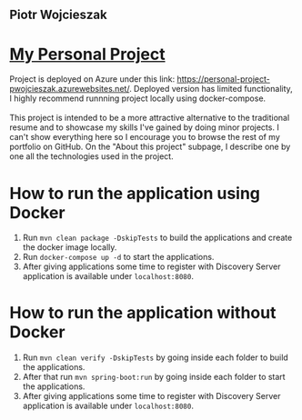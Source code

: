 ## Piotr Wojcieszak
# [My Personal Project](https://personal-project-pwojcieszak.azurewebsites.net/)
Project is deployed on Azure under this link: https://personal-project-pwojcieszak.azurewebsites.net/. Deployed version has limited functionality, I highly recommend runnning project locally using docker-compose.
<br><br>
This project is intended to be a more attractive alternative to the traditional resume and to showcase my skills I've gained by doing minor projects. I can't show everything here so I encourage you to browse the rest of my portfolio on GitHub. On the "About this project" subpage, I describe one by one all the technologies used in the project.

# How to run the application using Docker
1. Run `mvn clean package -DskipTests` to build the applications and create the docker image locally.
2. Run `docker-compose up -d` to start the applications.
3. After giving applications some time to register with Discovery Server application is available under `localhost:8080`.

# How to run the application without Docker
1. Run `mvn clean verify -DskipTests` by going inside each folder to build the applications.
2. After that run `mvn spring-boot:run` by going inside each folder to start the applications.
3. After giving applications some time to register with Discovery Server application is available under `localhost:8080`.
